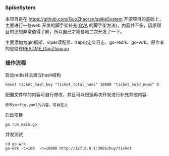 ### SpikeSytem 

本项目是在 https://github.com/GuoZhaoran/spikeSystem 开源项目的基础上，主要进行一些web 开发的脚手架补充([GVA](https://www.gin-vue-admin.com/) 的脚手架方法)，内容并不多，因原项目的思想非常值得了解，所以自己才简易地二次开发了一下。

主要添加为gin框架、viper读配置、zap自定义日志、go-redis、go-wrk。原作者的思路在[README_GuoZhaoran](./README_GuoZhaoran.md)

### 操作流程

启动redis并且建立hash结构
```启动redis建立基本hash结构
hmset ticket_hash_key "ticket_total_nums" 10000 "ticket_sold_nums" 0
```
配置文件中的内容可自行修改，并且可以根据再次开发进行补充其他内容
```修改配置文件
修改config.yaml的内容，可自定义
```
启动项目
```启动项目
go run main.go
```
并发测试
```并发测试
cd go-wrk
go-wrk -c=100  -n=10000 http://127.0.0.1:3005/buy/ticket
```